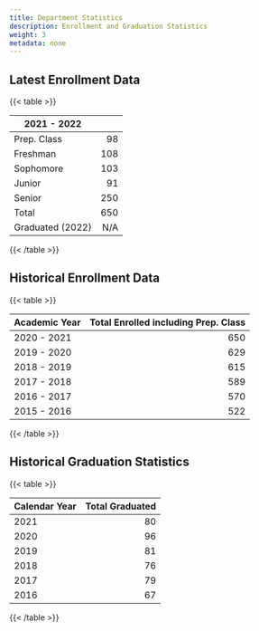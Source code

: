 ```yaml
---
title: Department Statistics
description: Enrollment and Graduation Statistics
weight: 3
metadata: none
---
```


## Latest Enrollment Data

{{< table >}}

| 2021 - 2022      |     |
| ---------------- | --: |
| Prep. Class      |  98 |
| Freshman         | 108 |
| Sophomore        | 103 |
| Junior           |  91 |
| Senior           | 250 |
| Total            | 650 |
| Graduated (2022) | N/A |

{{< /table >}}

## Historical Enrollment Data

{{< table >}}

| Academic Year | Total Enrolled including Prep. Class |
| ------------- | -----------------------------------: |
| 2020 - 2021   |                                  650 |
| 2019 - 2020   |                                  629 |
| 2018 - 2019   |                                  615 |
| 2017 - 2018   |                                  589 |
| 2016 - 2017   |                                  570 |
| 2015 - 2016   |                                  522 |

{{< /table >}}

## Historical Graduation Statistics

{{< table >}}

| Calendar Year | Total Graduated |
| ------------- | --------------: |
| 2021          |              80 |
| 2020          |              96 |
| 2019          |              81 |
| 2018          |              76 |
| 2017          |              79 |
| 2016          |              67 |

{{< /table >}}
